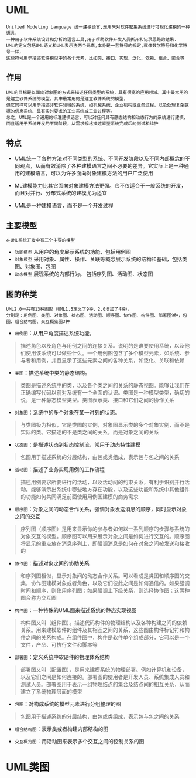 # UML
    Unified Modeling Language 统一建模语言,是用来对软件密集系统进行可视化建模的一种语言，
    一种用于软件系统设计和分析的语言工具,用于帮助软件开发人员撕开和记录思路的结果.
    UML的定义包括UML语义和UML表示法两个元素,本身是一套符号的规定,就像数学符号和化学符号一样，
    这些符号用于描述软件模型中的各个元素，比如类、接口、实现、泛化、依赖、组合、聚合等

## 作用
    
    UML的目标是以面向对象图的方式来描述任何类型的系统，具有很宽的应用领域。其中最常用的是建立软件系统的模型，其中最常用的是建立软件系统的模型，
    但它同样可以用于描述非软件领域的系统，如机械系统、企业机构或业务过程，以及处理复杂数据的信息系统、具有实时要求的工业系统或工业过程等。
    总之，UML是一个通用的标准建模语言，可以对任何具有静态结构和动态行为的系统进行建模，而且适用于系统开发的不同阶段，从需求规格描述直至系统完成后的测试和维护

## 特点
* UML统一了各种方法对不同类型的系统、不同开发阶段以及不同内部概念的不同观点，从而有效消除了各种建模语言之间不必要的差异。它实际上是一种通用的建模语言，可以为许多面向对象建模方法的用户广泛使用

* ML建模能力比其它面向对象建模方法更强。它不仅适合于一般系统的开发，而且对并行、分布式系统的建模尤为适宜

* UML是一种建模语言，而不是一个开发过程

## 主要模型
    在UML系统开发中有三个主要的模型

* `功能模型`
从用户的角度展示系统的功能，包括用例图
* `对象模型`
采用对象、属性、操作、关联等概念展示系统的结构和基础，包括类图、对象图、包图
* `动态模型`
展现系统的内部行为。 包括序列图、活动图、状态图

## 图的种类
    UML2.0一共有13种图形（UML1.5定义了9种，2.0增加了4种）。
    分别是：用例图、类图、对象图、状态图、活动图、顺序图、协作图、构件图、部署图9种，包图、组合结构图、交互概览图3种

* `用例图`：从用户角度描述系统功能。
>描述角色以及角色与用例之间的连接关系。说明的是谁要使用系统，以及他们使用该系统可以做些什么。一个用例图包含了多个模型元素，如系统、参与者和用例，并且显示了这些元素之间的各种关系，如泛化、关联和依赖
 
* `类图`：描述系统中类的静态结构。
>类图是描述系统中的类，以及各个类之间的关系的静态视图。能够让我们在正确编写代码以前对系统有一个全面的认识。类图是一种模型类型，确切的说，是一种静态模型类型。类图表示类、接口和它们之间的协作关系

* `对象图`：系统中的多个对象在某一时刻的状态。
>与类图极为相似，它是类图的实例，对象图显示类的多个对象实例，而不是实际的类。它描述的不是类之间的关系，而是对象之间的关系

* `状态图`：是描述状态到状态控制流，常用于动态特性建模
>包图用于描述系统的分层结构，由包或类组成，表示包与包之间的关系

* `活动图`：描述了业务实现用例的工作流程
>描述用例要求所要进行的活动，以及活动间的约束关系，有利于识别并行活动。能够演示出系统中哪些地方存在功能，以及这些功能和系统中其他组件的功能如何共同满足前面使用用例图建模的商务需求

* `顺序图`：对象之间的动态合作关系，强调对象发送消息的顺序，同时显示对象之间的交互
>序列图（顺序图）是用来显示你的参与者如何以一系列顺序的步骤与系统的对象交互的模型。顺序图可以用来展示对象之间是如何进行交互的。顺序图将显示的重点放在消息序列上，即强调消息是如何在对象之间被发送和接收的

* `协作图`：描述对象之间的协助关系
>和序列图相似，显示对象间的动态合作关系。可以看成是类图和顺序图的交集，协作图建模对象或者角色，以及它们彼此之间是如何通信的。如果强调时间和顺序，则使用序列图；如果强调上下级关系，则选择协作图；这两种图合称为交互图

* `构件图`：一种特殊的UML图来描述系统的静态实现视图
>构件图又叫（组件图）。描述代码构件的物理结构以及各种构建之间的依赖关系。用来建模软件的组件及其相互之间的关系，这些图由构件标记符和构件之间的关系构成。在组件图中，构件是软件单个组成部分，它可以是一个文件，产品、可执行文件和脚本等

* `部署图`：定义系统中软硬件的物理体系结构
>部署图又叫（配置图），是用来建模系统的物理部署。例如计算机和设备，以及它们之间是如何连接的。部署图的使用者是开发人员、系统集成人员和测试人员。部署图用于表示一组物理结点的集合及结点间的相互关系，从而建立了系统物理层面的模型

* `包图`：对构成系统的模型元素进行分组整理的图
>包图用于描述系统的分层结构，由包或类组成，表示包与包之间的关系

* `组合结构图`：表示类或者构建内部结构的图

* `交互概览图`：用活动图来表示多个交互之间的控制关系的图

# UML类图
